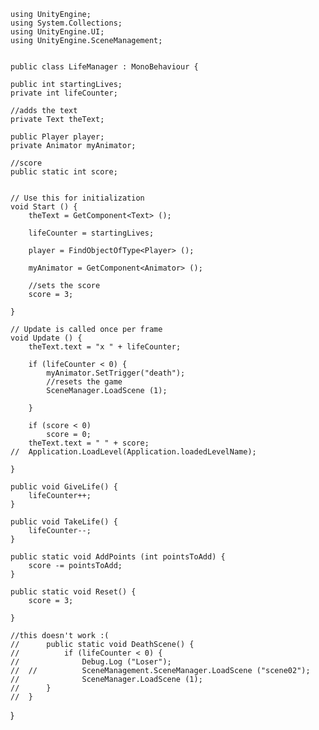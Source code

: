 	using UnityEngine;
	using System.Collections;
	using UnityEngine.UI;
	using UnityEngine.SceneManagement;


	public class LifeManager : MonoBehaviour {

	public int startingLives;
	private int lifeCounter;

	//adds the text
	private Text theText;

	public Player player;
	private Animator myAnimator; 

	//score
	public static int score;


	// Use this for initialization
	void Start () {
		theText = GetComponent<Text> ();

		lifeCounter = startingLives;

		player = FindObjectOfType<Player> ();

		myAnimator = GetComponent<Animator> ();

		//sets the score
		score = 3;

	}
	
	// Update is called once per frame
	void Update () {
		theText.text = "x " + lifeCounter;

		if (lifeCounter < 0) {
			myAnimator.SetTrigger("death");
			//resets the game
			SceneManager.LoadScene (1);

		}

		if (score < 0)
			score = 0;
		theText.text = " " + score;
	//	Application.LoadLevel(Application.loadedLevelName);

	}

	public void GiveLife() {
		lifeCounter++;
	}

	public void TakeLife() {
		lifeCounter--;
	}

	public static void AddPoints (int pointsToAdd) {
		score -= pointsToAdd;
	}

	public static void Reset() {
		score = 3;

	}

	//this doesn't work :( 
	//		public static void DeathScene() {
	//			if (lifeCounter < 0) {
	//				Debug.Log ("Loser");
	//	//			SceneManagement.SceneManager.LoadScene ("scene02");
	//				SceneManager.LoadScene (1);
	//		}
	//	}

}
